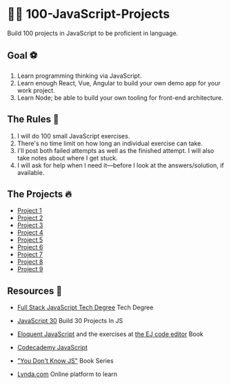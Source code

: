 # 🌟🔥 100-JavaScript-Projects 
Build 100 projects in JavaScript to be proficient in language.


## Goal ⚽️

1. Learn programming thinking via JavaScript.
2. Learn enough React, Vue, Angular to build your own demo app for your work project.
3. Learn Node; be able to build your own tooling for front-end architecture.


## The Rules 🙊

1. I will do 100 small JavaScript exercises.
2. There's no time limit on how long an individual exercise can take.
3. I'll post both failed attempts as well as the finished attempt. I will also take notes about where I get stuck.
4. I will ask for help when I need it—before I look at the answers/solution, if available.

## The Projects 🔥
* [Project 1](https://github.com/iharmanpannu/Project1-JS)
* [Project 2](https://github.com/iharmanpannu/RedditMe)
* [Project 3](https://github.com/iharmanpannu/fs-treehouse-project-3)
* [Project 4](https://github.com/iharmanpannu/Project3-JS)
* [Project 5](https://github.com/iharmanpannu/HSports-Web-App/tree/master)
* [Project 6](https://github.com/iharmanpannu/Pannu-Hotel)
* [Project 7](https://github.com/iharmanpannu/vue-firebase)
* [Project 8](https://github.com/iharmanpannu/ang-app)
* [Project 9](https://github.com/iharmanpannu/indigo)

## Resources 📖

* [Full Stack JavaScript Tech Degree](https://teamtreehouse.com/techdegree/full-stack-javascript) Tech Degree
* [JavaScript 30](https://javascript30.com/) Build 30 Projects In JS
* [Eloquent JavaScript](http://eloquentjavascript.net) and the exercises at [the EJ code editor](http://eloquentjavascript.net/code/) Book

* [Codecademy JavaScript](https://www.codecademy.com/learn/introduction-to-javascript)
* ["You Don't Know JS"](https://github.com/getify/You-Dont-Know-JS) Book Series
* [Lynda.com](https://www.lynda.com/JavaScript-tutorials/Welcome/609025/664014-4.html) Online platform to learn 

